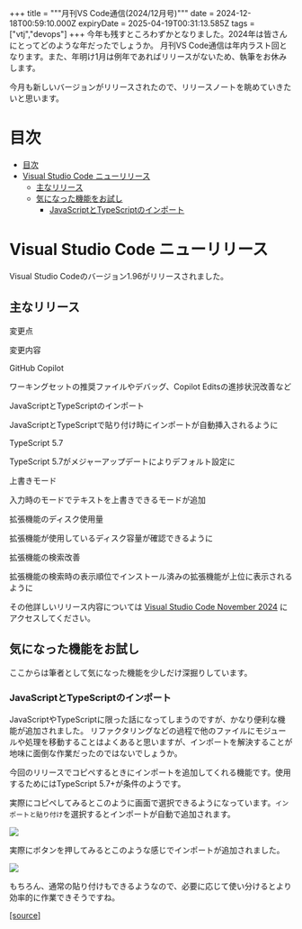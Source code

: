 +++
title = """月刊VS Code通信(2024/12月号)"""
date = 2024-12-18T00:59:10.000Z
expiryDate = 2025-04-19T00:31:13.585Z
tags = ["vtj","devops"]
+++
今年も残すところわずかとなりました。2024年は皆さんにとってどのような年だったでしょうか。 月刊VS Code通信は年内ラスト回となります。また、年明け1月は例年であればリリースがないため、執筆をお休みします。

今月も新しいバージョンがリリースされたので、リリースノートを眺めていきたいと思います。

目次
==

*   [目次](#目次)
*   [Visual Studio Code ニューリリース](#Visual-Studio-Code-ニューリリース)
    *   [主なリリース](#主なリリース)
    *   [気になった機能をお試し](#気になった機能をお試し)
        *   [JavaScriptとTypeScriptのインポート](#JavaScriptとTypeScriptのインポート)

Visual Studio Code ニューリリース
==========================

Visual Studio Codeのバージョン1.96がリリースされました。

主なリリース
------

変更点

変更内容

GitHub Copilot

ワーキングセットの推奨ファイルやデバッグ、Copilot Editsの進捗状況改善など

JavaScriptとTypeScriptのインポート

JavaScriptとTypeScriptで貼り付け時にインポートが自動挿入されるように

TypeScript 5.7

TypeScript 5.7がメジャーアップデートによりデフォルト設定に

上書きモード

入力時のモードでテキストを上書きできるモードが追加

拡張機能のディスク使用量

拡張機能が使用しているディスク容量が確認できるように

拡張機能の検索改善

拡張機能の検索時の表示順位でインストール済みの拡張機能が上位に表示されるように

その他詳しいリリース内容については [Visual Studio Code November 2024](https://code.visualstudio.com/updates/v1_96) にアクセスしてください。

気になった機能をお試し
-----------

ここからは筆者として気になった機能を少しだけ深掘りしています。

### JavaScriptとTypeScriptのインポート

JavaScriptやTypeScriptに限った話になってしまうのですが、かなり便利な機能が追加されました。 リファクタリングなどの過程で他のファイルにモジュールや処理を移動することはよくあると思いますが、インポートを解決することが地味に面倒な作業だったのではないでしょうか。

今回のリリースでコピペするときにインポートを追加してくれる機能です。使用するためにはTypeScript 5.7+が条件のようです。

実際にコピペしてみるとこのように画面で選択できるようになっています。`インポートと貼り付け`を選択するとインポートが自動で追加されます。

![](https://cdn-ak.f.st-hatena.com/images/fotolife/v/virtualtech/20241218/20241218095911.png)

実際にボタンを押してみるとこのような感じでインポートが追加されました。

![](https://cdn-ak.f.st-hatena.com/images/fotolife/v/virtualtech/20241218/20241218095914.png)

もちろん、通常の貼り付けもできるようなので、必要に応じて使い分けるとより効率的に作業できそうですね。

[[source]](https://devops-blog.virtualtech.jp/entry/20241218/1734483550)
